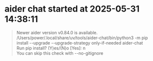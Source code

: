 
# aider chat started at 2025-05-31 14:38:11

> Newer aider version v0.84.0 is available.  
> /Users/power/.local/share/uv/tools/aider-chat/bin/python3 -m pip install --upgrade --upgrade-strategy only-if-needed aider-chat  
> Run pip install? (Y)es/(N)o [Yes]: n  
> You can skip this check with --no-gitignore  

